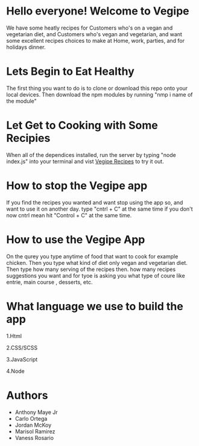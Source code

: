 # **Hello everyone! Welcome to Vegipe**
We have some heatly recipes for Customers who's on a vegan and vegetarian diet, and Customers who's vegan and vegetarian, and want some excellent recipes choices to make at Home, work, parties, and for  holidays dinner.  
# **Lets Begin to Eat Healthy**
The first thing you want to do is to clone or download this repo onto your local devices. Then download the npm modules by running "nmp i name of the module"
# **Let Get to Cooking with Some Recipies**
When all of the dependices installed, run the server by typing "node index.js" into your terminal and vist [Vegipe Recipes](http:localhost:8080) to try it out.
# **How to stop the Vegipe app**
If you find the recipes you wanted and want stop using the app so, and want to use it on another day. type "cntrl + C" at the same time if you don't now cntrl mean hit "Control + C" at the same time.   
# **How to use the Vegipe App**
On the qurey you type anytime of food that want to cook for example chicken. Then you type what kind of diet only vegan and vegetarian diet. Then type how many serving of the recipes then. how many recipes suggestions you want and for tyoe is asking you what type of coure like entrie, main course , desserts, etc.
# **What language we use to build the app**
1.Html

2.CSS/SCSS

3.JavaScript

4.Node

# **Authors**
* Anthony Maye Jr
* Carlo Ortega
* Jordan McKoy
* Marisol Ramirez
* Vaness Rosario

